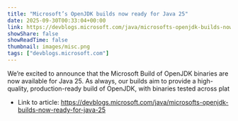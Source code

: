```yaml
---
title: "Microsoft’s OpenJDK builds now ready for Java 25"
date: 2025-09-30T00:33:04+00:00
link: https://devblogs.microsoft.com/java/microsofts-openjdk-builds-now-ready-for-java-25
showShare: false
showReadTime: false
thumbnail: images/misc.png
tags: ["devblogs.microsoft.com"]
---
```

We’re excited to announce that the Microsoft Build of OpenJDK binaries are now available for Java 25. As always, our builds aim to provide a high-quality, production-ready build of OpenJDK, with binaries tested across plat

- Link to article: https://devblogs.microsoft.com/java/microsofts-openjdk-builds-now-ready-for-java-25